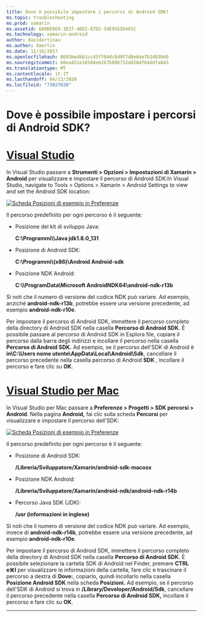 ```yaml
---
title: Dove è possibile impostare i percorsi di Android SDK?
ms.topic: troubleshooting
ms.prod: xamarin
ms.assetid: 6A9DE6E9-3E27-4DD2-87D2-34E95E5D401C
ms.technology: xamarin-android
author: davidortinau
ms.author: daortin
ms.date: 11/16/2017
ms.openlocfilehash: 8685be4bb1cc45ff04dc8d9f7d8e64e7b1483b60
ms.sourcegitcommit: b0ea451e18504e6267b896732dd26df64ddfa843
ms.translationtype: MT
ms.contentlocale: it-IT
ms.lasthandoff: 04/13/2020
ms.locfileid: "73027030"
---
```

# <a name="where-can-i-set-my-android-sdk-locations"></a>Dove è possibile impostare i percorsi di Android SDK?

# <a name="visual-studio"></a>[Visual Studio](#tab/windows)

In Visual Studio passare a **Strumenti > Opzioni > Impostazioni di Xamarin > Android** per visualizzare e impostare il percorso di Android SDK:In Visual Studio, navigate to Tools > Options > Xamarin > Android Settings to view and set the Android SDK location:

[![Scheda Posizioni di esempio in Preferenze](android-sdk-location-images/win/01-locations-sml.png)](android-sdk-location-images/win/01-locations.png#lightbox)

Il percorso predefinito per ogni percorso è il seguente:

- Posizione del kit di sviluppo Java: 

    **C:\\Programmi\\\\Java jdk1.8.0_131**

- Posizione di Android SDK: 

    **C:\\Programmi\\(x86)\\Android Android-sdk**

- Posizione NDK Android: 

    **C:\\\\ProgramData\\Microsoft AndroidNDK64\\android-ndk-r13b**

Si noti che il numero di versione del codice NDK può variare. Ad esempio, anziché **android-ndk-r13b**, potrebbe essere una versione precedente, ad esempio **android-ndk-r10e**.

Per impostare il percorso di Android SDK, immettere il percorso completo della directory di Android SDK nella casella **Percorso di Android SDK.** È possibile passare al percorso di Android SDK in Esplora file, copiare il percorso dalla barra degli indirizzi e incollare il percorso nella casella **Percorso di Android SDK.**
Ad esempio, se il percorso dell'SDK di Android è **in\\C:\\Users nome utente\\AppData\\Local\\Android\\Sdk**, cancellare il percorso precedente nella casella percorso di Android **SDK** , incollare il percorso e fare clic su **OK**.

# <a name="visual-studio-for-mac"></a>[Visual Studio per Mac](#tab/macos)

In Visual Studio per Mac passare a **Preferenze > Progetti > SDK percorsi > Android**. Nella pagina **Android,** fai clic sulla scheda **Percorsi** per visualizzare e impostare il percorso dell'SDK:

[![Scheda Posizioni di esempio in Preferenze](android-sdk-location-images/mac/01-locations-sml.png)](android-sdk-location-images/mac/01-locations.png#lightbox)

Il percorso predefinito per ogni percorso è il seguente:

- Posizione di Android SDK: 

    **/Libreria/Sviluppatore/Xamarin/android-sdk-macosx**

- Posizione NDK Android: 

    **/Libreria/Sviluppatore/Xamarin/android-ndk/android-ndk-r14b**

- Percorso Java SDK (JDK): 

    **/usr (informazioni in inglese)**

Si noti che il numero di versione del codice NDK può variare. Ad esempio, invece di **android-ndk-r14b**, potrebbe essere una versione precedente, ad esempio **android-ndk-r10e**.

Per impostare il percorso di Android SDK, immettere il percorso completo della directory di Android SDK nella casella **Percorso di Android SDK.** È possibile selezionare la cartella SDK di Android nel Finder, premere **CTRL e&#8984;I** per visualizzare le informazioni della cartella, fare clic e trascinare il percorso a destra di **Dove:**, copiarlo, quindi incollarlo nella casella **Posizione Android SDK** nella scheda **Posizioni.** Ad esempio, se il percorso dell'SDK di Android si trova in **/Library/Developer/Android/Sdk**, cancellare il percorso precedente nella casella **Percorso di Android SDK,** incollare il percorso e fare clic su **OK**.

-----
